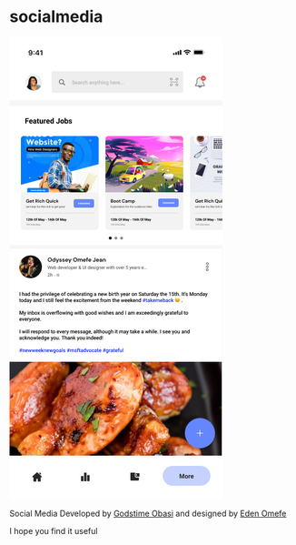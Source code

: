 # socialmedia

![Screenshot](screenshot.jpg)

Social Media Developed by [Godstime Obasi](https://godstimedev.web.app) and designed by [Eden Omefe](https://eden-omefe.web.app)

I hope you find it useful